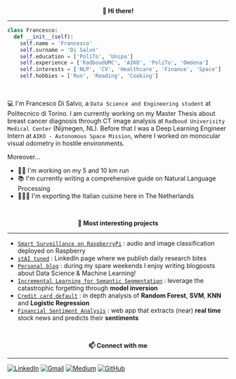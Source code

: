 <p align="center" style="font-weight:bold"> 👋 <b>Hi there!</b> <p>

---

```python
class Francesco:
  def __init__(self):
    self.name = 'Francesco'
    self.surname = 'Di Salvo'
    self.education = ['PoliTo', 'Unipa']
    self.experience = ['RadboudUMC', 'AIKO', 'PoliTo', 'Omdena']
    self.interests = ['NLP', 'CV', 'Healthcare', 'Finance', 'Space']
    self.hobbies = ['Run', 'Reading', 'Cooking']
```
<br />
  
💻 I'm Francesco Di Salvo, a `Data Science and Engineering student` at Politecnico di Torino. I am currently working on my Master Thesis about breast cancer diagnosis through CT image analysis at `Radboud Univerisity Medical Center` (Nijmegen, NL). Before that I was a Deep Learning Engineer Intern at `AIKO - Autonomous Space Mission`, where I worked on monocular visual odometry in hostile environments. 

Moreover...
* 🏃🏼 I'm working on my 5 and 10 km run 
* 📚 I'm currently writing a comprehensive guide on Natural Language Processing
* 🧑🏼‍🍳 I'm exporting the Italian cuisine here in The Netherlands
  
  
<br />
<p align="center" style="font-weight:bold"> 🔨 <b> Most interesting projects </b> <p>

---
* [`Smart Surveillance on RaspberryPi`](https://github.com/francescodisalvo05/smart-surveillance-raspberrypi) : audio and image classification deployed on Raspberry
* [`stAI tuned`](https://www.linkedin.com/company/stai-tuned/) : LinkedIn page where we publish daily research bites 
* [`Personal blog`](https://medium.com/@francesco.disalvo) : during my spare weekends I enjoy writing blogposts about Data Science & Machine Learning! 
* [`Incremental Learning for Semantic Segmentation`](https://github.com/francescodisalvo05/incremental-learning-semantic-segmentation) : leverage the catastrophic forgetting through **model inversion**
* [`Credit card default`](https://github.com/francescodisalvo05/credit-card-default) : in depth analysis of **Random Forest**, **SVM**, **KNN** and **Logistic Regression**
* [`Financial Sentiment Analysis`](https://github.com/sicilian-scientists/financial-sentiment-analysis) : web app that extracts (near) **real time** stock news and predicts their **sentiments**
  

<br />
<p align="center" style="font-weight:bold"> 📫 <b>Connect with me</b> <p>

---

[![LinkedIn](https://img.shields.io/badge/linkedin-%230077B5.svg?style=for-the-badge&logo=linkedin&logoColor=white)](https://www.linkedin.com/in/francescodisalvo-pa)
[![Gmail](https://img.shields.io/badge/Gmail-D14836?style=for-the-badge&logo=gmail&logoColor=white)](mailto:francesco.disalvo99@gmail.com)
[![Medium](https://img.shields.io/badge/Medium-12100E?style=for-the-badge&logo=medium&logoColor=white)](https://medium.com/@francesco.disalvo)
[![GitHub](https://img.shields.io/badge/github-%23121011.svg?style=for-the-badge&logo=github&logoColor=white)](https://francescodisalvo05.github.io)
